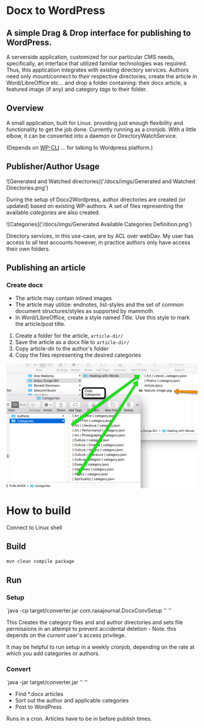 # Docx to WordPress

## A simple **Drag & Drop** interface for publishing to WordPress.

A serverside application, customized for our particular CMS needs, specifically, an interface that utilized familiar technologies was required. Thus, this application integrates with existing directory services. Authors need only mount/connect to _their_ respective directories, create the article in Word/LibreOffice etc... and *drop* a folder containing: their docx article, a featured image (if any) and category *_tags_* to their folder.

## Overview

A small application, built for Linux. providing just enough flexibility and functionality to get the job done. Currently running as a cronjob. With a little elbow, it can be converted into a daemon or DirectoryWatchService.

(Depends on [WP-CLI](https://github.com/wp-cli/wp-cli) ...  for talking to Wordpress platform.)

## Publisher/Author Usage

![Generated and Watched directories]('/docs/imgs/Generated and Watched Directories.png')

During the setup of Docx2Wordpress, author directories are created (or updated) based on existing WP-authors. A set of files representing the available *categories* are also created. 

![Categories]('/docs/imgs/Generated Available Categories Definition.png')

Directory services, in this use-case, are by ACL over webDav. My user has access to all test accounts however, in practice authors only have access their own folders.

## Publishing an article

### Create docx
 - The article may contain inlined images
 - The article may utilize: endnotes, list-styles and the set of common document structures/styles as supported by mammoth
 - In Word/LibreOffice, create a style named *Title*. Use this style to mark the article/post title.

1. Create a folder for the article, `article-dir/`
2. Save the article as a docx file to `article-dir/`
3. Copy article-dir to the author's folder
4. Copy the files representing the desired categories

![Categorize and add featured image](/docs/imgs/CopyCategories.png)



# How to build

Connect to Linux shell

## Build

`mvn clean compile package`

## Run

### Setup
`java -cp target/converter.jar com.rasajournal.DocxConvSetup '<WordPressHome>' '<WatchedDirectory>'

This Creates the category files and and author directories and sets file permissions in an attempt to prevent accidental deletion - Note. this depends on the _current_ user's access privilege.

It may be helpful to run setup in a weekly cronjob, depending on the rate at which you add categories or authors.

### Convert

`java -jar target/converter.jar '<WordPressHome>' '<WatchedDirectory>'

- Find *.docx articles
- Sort out the author and applicable categories
- Post to WordPress

Runs in a cron. Articles have to be in before publish times.


